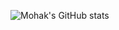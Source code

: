 ![Mohak's GitHub stats](https://github-readme-stats.vercel.app/api?username=Mohak327&show_icons=true&theme=onedark)
